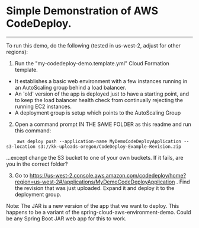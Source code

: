 # Simple Demonstration of AWS CodeDeploy.
---
To run this demo, do the following (tested in us-west-2, adjust for other regions):

1.  Run the "my-codedeploy-demo.template.yml" Cloud Formation template.  
  * It establishes a basic web environment with a few instances running in an AutoScaling group behind a load balancer.  
  * An 'old' version of the app is deployed just to have a starting point, and to keep the load balancer health check from continually rejecting the running EC2 instances.
  * A deployment group is setup which points to the AutoScaling Group
2.  Open a command prompt IN THE SAME FOLDER as this readme and run this command:

````
    aws deploy push --application-name MyDemoCodeDeployApplication --s3-location s3://kk-uploads-oregon/CodeDeploy-Example-Revision.zip
````

...except change the S3 bucket to one of your own buckets.  If it fails, are you in the correct folder?

3.  Go to https://us-west-2.console.aws.amazon.com/codedeploy/home?region=us-west-2#/applications/MyDemoCodeDeployApplication .  Find the revision that was just uploaded.  Expand it and deploy it to the deployment group.


Note:  The JAR is a new version of the app that we want to deploy.  This happens to be a variant of the spring-cloud-aws-environment-demo.  Could be any Spring Boot JAR web app for this to work.


      

